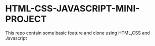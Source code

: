 # HTML-CSS-JAVASCRIPT-MINI-PROJECT
 This repo contain some basic feature and clone using HTML,CSS and Javascript
